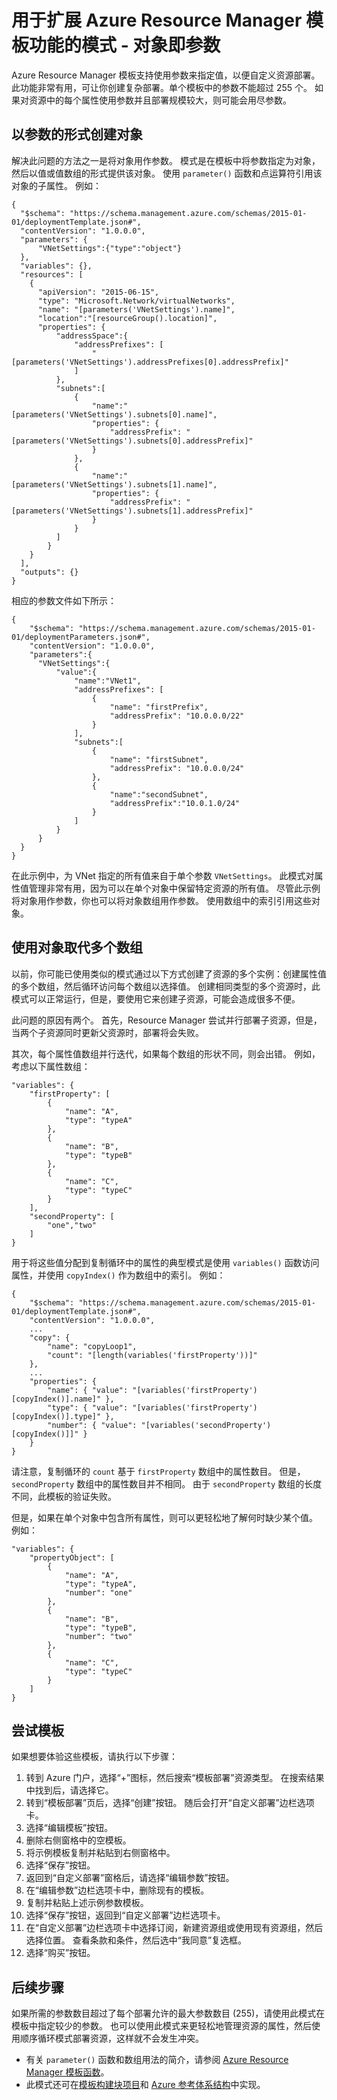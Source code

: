 <properties
    pageTitle="Azure Resource Manager 模板 - 对象即参数 | Azure"
    description="介绍如何扩展 Azure Resource Manager 模板的功能，以便将对象用作参数"
    services="azure-resource-manager, guidance"
    documentationcenter="na"
    author="petertay"
    manager="christb"
    editor="" />
<tags
    ms.service="guidance"
    ms.topic="article"
    ms.date="05/01/2017"
    wacn.date="06/05/2017"
    ms.author="v-yeche"
    ms.translationtype="Human Translation"
    ms.sourcegitcommit="08618ee31568db24eba7a7d9a5fc3b079cf34577"
    ms.openlocfilehash="a956270dd25adf4c6dbb9827112e5c22fae96003"
    ms.contentlocale="zh-cn"
    ms.lasthandoff="05/26/2017" />

# <a name="patterns-for-extending-the-functionality-of-azure-resource-manager-templates---objects-as-parameters"></a>用于扩展 Azure Resource Manager 模板功能的模式 - 对象即参数

Azure Resource Manager 模板支持使用参数来指定值，以便自定义资源部署。 此功能非常有用，可让你创建复杂部署。单个模板中的参数不能超过 255 个。 如果对资源中的每个属性使用参数并且部署规模较大，则可能会用尽参数。

## <a name="create-object-as-parameter"></a>以参数的形式创建对象

解决此问题的方法之一是将对象用作参数。 模式是在模板中将参数指定为对象，然后以值或值数组的形式提供该对象。 使用 `parameter()` 函数和点运算符引用该对象的子属性。 例如：

    {
      "$schema": "https://schema.management.azure.com/schemas/2015-01-01/deploymentTemplate.json#",
      "contentVersion": "1.0.0.0",
      "parameters": {
          "VNetSettings":{"type":"object"}
      },
      "variables": {},
      "resources": [
        {
          "apiVersion": "2015-06-15",
          "type": "Microsoft.Network/virtualNetworks",
          "name": "[parameters('VNetSettings').name]",
          "location":"[resourceGroup().location]",
          "properties": {
              "addressSpace":{
                  "addressPrefixes": [
                      "[parameters('VNetSettings').addressPrefixes[0].addressPrefix]"
                  ]
              },
              "subnets":[
                  {
                      "name":"[parameters('VNetSettings').subnets[0].name]",
                      "properties": {
                          "addressPrefix": "[parameters('VNetSettings').subnets[0].addressPrefix]"
                      }
                  },
                  {
                      "name":"[parameters('VNetSettings').subnets[1].name]",
                      "properties": {
                          "addressPrefix": "[parameters('VNetSettings').subnets[1].addressPrefix]"
                      }
                  }
              ]
            }
        }
      ],          
      "outputs": {}
    }


相应的参数文件如下所示：

    {
        "$schema": "https://schema.management.azure.com/schemas/2015-01-01/deploymentParameters.json#",
        "contentVersion": "1.0.0.0",
        "parameters":{ 
          "VNetSettings":{
              "value":{
                  "name":"VNet1",
                  "addressPrefixes": [
                      { 
                          "name": "firstPrefix",
                          "addressPrefix": "10.0.0.0/22"
                      }
                  ],
                  "subnets":[
                      {
                          "name": "firstSubnet",
                          "addressPrefix": "10.0.0.0/24"
                      },
                      {
                          "name":"secondSubnet",
                          "addressPrefix":"10.0.1.0/24"
                      }
                  ]
              }
          }
      }
    }

在此示例中，为 VNet 指定的所有值来自于单个参数 `VNetSettings`。 此模式对属性值管理非常有用，因为可以在单个对象中保留特定资源的所有值。 尽管此示例将对象用作参数，你也可以将对象数组用作参数。 使用数组中的索引引用这些对象。

## <a name="use-object-instead-of-multiple-arrays"></a>使用对象取代多个数组

以前，你可能已使用类似的模式通过以下方式创建了资源的多个实例：创建属性值的多个数组，然后循环访问每个数组以选择值。 创建相同类型的多个资源时，此模式可以正常运行，但是，要使用它来创建子资源，可能会造成很多不便。 

此问题的原因有两个。 首先，Resource Manager 尝试并行部署子资源，但是，当两个子资源同时更新父资源时，部署将会失败。 

其次，每个属性值数组并行迭代，如果每个数组的形状不同，则会出错。 例如，考虑以下属性数组：

    "variables": {
        "firstProperty": [
            {
                "name": "A",
                "type": "typeA"
            },
            {
                "name": "B",
                "type": "typeB"
            },
            {
                "name": "C",
                "type": "typeC"
            }
        ],
        "secondProperty": [
            "one","two"
        ]
    }

用于将这些值分配到复制循环中的属性的典型模式是使用 `variables()` 函数访问属性，并使用 `copyIndex()` 作为数组中的索引。 例如：

    {
        "$schema": "https://schema.management.azure.com/schemas/2015-01-01/deploymentTemplate.json#",
        "contentVersion": "1.0.0.0",
        ...
        "copy": {
            "name": "copyLoop1",
            "count": "[length(variables('firstProperty'))]"
        },
        ...
        "properties": {
            "name": { "value": "[variables('firstProperty')[copyIndex()].name]" },
            "type": { "value": "[variables('firstProperty')[copyIndex()].type]" },
            "number": { "value": "[variables('secondProperty')[copyIndex()]]" }
        }
    }

请注意，复制循环的 `count` 基于 `firstProperty` 数组中的属性数目。 但是，`secondProperty` 数组中的属性数目并不相同。 由于 `secondProperty` 数组的长度不同，此模板的验证失败。

但是，如果在单个对象中包含所有属性，则可以更轻松地了解何时缺少某个值。 例如：

    "variables": {
        "propertyObject": [
            {
                "name": "A",
                "type": "typeA",
                "number": "one"
            },
            {
                "name": "B",
                "type": "typeB",
                "number": "two"
            },
            {
                "name": "C",
                "type": "typeC"
            }
        ]
    }

## <a name="try-the-template"></a>尝试模板

如果想要体验这些模板，请执行以下步骤：

1.    转到 Azure 门户，选择“+”图标，然后搜索“模板部署”资源类型。 在搜索结果中找到后，请选择它。
2.    转到“模板部署”页后，选择“创建”按钮。 随后会打开“自定义部署”边栏选项卡。
3.    选择“编辑模板”按钮。
4.    删除右侧窗格中的空模板。
5.    将示例模板复制并粘贴到右侧窗格中。
6.    选择“保存”按钮。
7.    返回到“自定义部署”窗格后，请选择“编辑参数”按钮。
8.  在“编辑参数”边栏选项卡中，删除现有的模板。
9.  复制并粘贴上述示例参数模板。
10. 选择“保存”按钮，返回到“自定义部署”边栏选项卡。
11. 在“自定义部署”边栏选项卡中选择订阅，新建资源组或使用现有资源组，然后选择位置。 查看条款和条件，然后选中“我同意”复选框。
12.    选择“购买”按钮。

## <a name="next-steps"></a>后续步骤

如果所需的参数数目超过了每个部署允许的最大参数数目 (255)，请使用此模式在模板中指定较少的参数。 也可以使用此模式来更轻松地管理资源的属性，然后使用顺序循环模式部署资源，这样就不会发生冲突。

* 有关 `parameter()` 函数和数组用法的简介，请参阅 [Azure Resource Manager 模板函数](/documentation/articles/resource-group-template-functions/)。
* 此模式还可在[模板构建块项目](https://github.com/mspnp/template-building-blocks)和 [Azure 参考体系结构](https://docs.microsoft.com/azure/architecture/reference-architectures/)中实现。

<!--Update_Description:new article about illustrating how to use objects as parameters-->
